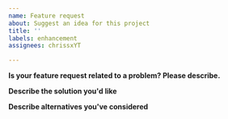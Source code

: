 ```yaml
---
name: Feature request
about: Suggest an idea for this project
title: ''
labels: enhancement
assignees: chrissxYT

---
```


**Is your feature request related to a problem? Please describe.**
<!--A clear and concise description of what the problem is. e.g. I'm always frustrated when [...]-->

**Describe the solution you'd like**
<!--Do you have any ideas on how to do this?-->

**Describe alternatives you've considered**
<!--Are there any alternatives that you've come across?-->
